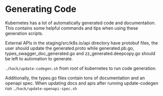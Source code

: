 # Generating Code

Kubernetes has a lot of automatically generated code and documentation. This contains some helpful commands and tips when using these generation scripts.


External APIs in the staging/src/k8s.io/api directory have protobuf files, the user should update the generated.proto while generated.pb.go, types_swagger_doc_generated.go and zz_generated.deepcopy.go should be left to automation to generate.

`./hack/update-codegen.sh` from root of kubernetes to run code generation.

Additionally, the types.go files contain tons of documentation and an openapi spec. When updating docs and apis after running update-codegen run `./hack/update-openapi-spec.sh` 
